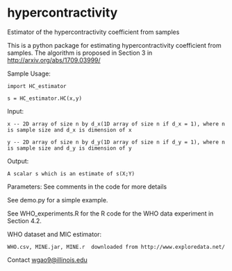 # hypercontractivity

Estimator of the hypercontractivity coefficient from samples

This is a python package for estimating hypercontractivity coefficient from samples. The algorithm is proposed in Section 3 in http://arxiv.org/abs/1709.03999/

Sample Usage: 

    import HC_estimator

    s = HC_estimator.HC(x,y)
       
Input: 
  
    x -- 2D array of size n by d_x(1D array of size n if d_x = 1), where n is sample size and d_x is dimension of x

    y -- 2D array of size n by d_y(1D array of size n if d_y = 1), where n is sample size and d_y is dimension of y
       
Output: 

    A scalar s which is an estimate of s(X;Y)

Parameters: See comments in the code for more details

See demo.py for a simple example.


See WHO_experiments.R for the R code for the WHO data experiment in Section 4.2. 

WHO dataset and MIC estimator:

    WHO.csv, MINE.jar, MINE.r  downloaded from http://www.exploredata.net/


Contact wgao9@illinois.edu
